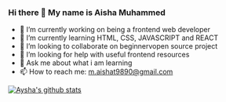 ### Hi there 👋 My name is Aisha Muhammed
- 🔭 I’m currently working on being a frontend web developer
- 🌱 I’m currently learning HTML, CSS, JAVASCRIPT and REACT
- 👯 I’m looking to collaborate on beginnervopen source project
- 🤔 I’m looking for help with useful frontend resources 
- 💬 Ask me about what i am learning
- 📫 How to reach me: m.aishat9890@gmail.com 




[![Aysha's github stats](https://github-readme-stats.vercel.app/api?username=Aysha-py)](https://github.com/anuraghazra/github-readme-stats)
